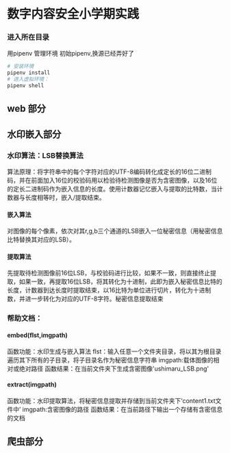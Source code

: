 # 数字内容安全小学期实践

### 进入所在目录
用pipenv 管理环境 初始pipenv,换源已经弄好了
```python
# 安装环境
pipenv install
# 进入虚拟环境：
pipenv shell
```

## web 部分
## 水印嵌入部分
### 水印算法：LSB替换算法
算法原理：将字符串中的每个字符对应的UTF-8编码转化成定长的16位二进制码，并在前面加入16位的校验码用以检验待检测图像是否为含密图像，以及16位的定长二进制码作为嵌入信息的长度。使用计数器记忆嵌入与提取的比特数，当计数器与长度相等时，嵌入/提取结束。
#### 嵌入算法
对图像的每个像素，依次对其r,g,b三个通道的LSB嵌入一位秘密信息（用秘密信息比特替换其对应的LSB）。
#### 提取算法
先提取待检测图像前16位LSB，与校验码进行比较，如果不一致，则直接终止提取，如果一致，再提取16位LSB，将其转化为十进制，此即为嵌入秘密信息比特的长度，计数器到达长度时提取结束，以16比特为单位进行切片，转化为十进制数，并进一步转化为对应的UTF-8字符。秘密信息提取结束
### 帮助文档：
#### embed(flst,imgpath)
函数功能：水印生成与嵌入算法
flst：输入任意一个文件夹目录，将以其为根目录遍历其下所有的子目录，将子目录名作为秘密信息字符串
imgpath:载体图像的相对或绝对路径
函数结果：在当前文件夹下生成含密图像'ushimaru_LSB.png'
#### extract(imgpath)
函数功能：水印提取算法，将秘密信息提取并存储到当前文件夹下‘content1.txt文件中’
imgpath:含密图像的路径
函数结果：在当前路径下输出一个存储有含密信息的文档
## 爬虫部分
